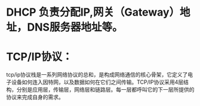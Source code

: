 # DHCP	负责分配IP,网关（Gateway）地址，DNS服务器地址等。

# TCP/IP协议：
tcp/ip协议栈是一系列网络协议的总和，是构成网络通信的核心骨架，它定义了电子设备如何连入因特网，以及数据如何在它们之间传输。TCP/IP协议采用4层结构，分别是应用层，传输层，网络层和链路层。每一层都呼叫它的下一层所提供的协议来完成自身的需求。


